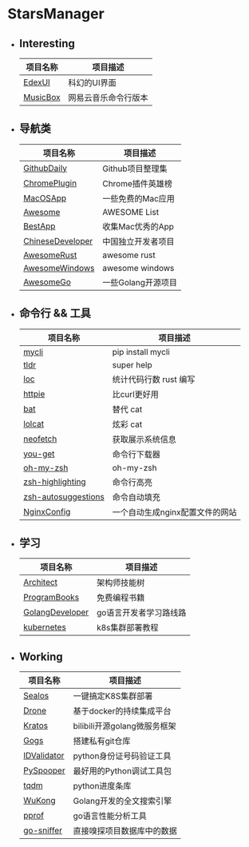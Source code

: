 # StarsManager

- ## Interesting
    项目名称|项目描述|
    ---|---
    [EdexUI](https://github.com/GitSquared/edex-ui) |科幻的UI界面
    [MusicBox](https://github.com/darknessomi/musicbox)|网易云音乐命令行版本

- ## 导航类
    项目名称|项目描述|
    ---|---
    [GithubDaily](https://github.com/GitHubDaily/GitHubDaily)|Github项目整理集
    [ChromePlugin](https://github.com/357711589?tab=stars)|Chrome插件英雄榜
    [MacOSApp](https://github.com/serhii-londar/open-source-mac-os-apps)|一些免费的Mac应用
    [Awesome](https://github.com/sindresorhus/awesome)|AWESOME List
    [BestApp](https://github.com/hzlzh/Best-App)|收集Mac优秀的App
    [ChineseDeveloper](https://github.com/1c7/chinese-independent-developer)|中国独立开发者项目
    [AwesomeRust](https://github.com/rust-unofficial/awesome-rust)| awesome rust
    [AwesomeWindows](https://github.com/Awesome-Windows/Awesome)| awesome windows
    [AwesomeGo](https://github.com/hackstoic/golang-open-source-projects)|一些Golang开源项目 


- ## 命令行 && 工具
    项目名称|项目描述|
    ---|---
    [mycli](https://github.com/dbcli/mycli)| pip install mycli
    [tldr](https://github.com/tldr-pages/tldr)| super help
    [loc](https://github.com/cgag/loc)| 统计代码行数 rust 编写
    [httpie](https://github.com/httpie/httpie)| 比curl更好用
    [bat](https://github.com/sharkdp/bat)| 替代 cat
    [lolcat](https://github.com/busyloop/lolcat)| 炫彩 cat
    [neofetch](https://github.com/dylanaraps/neofetch)| 获取展示系统信息
    [you-get](https://github.com/soimort/you-get)|命令行下载器
    [oh-my-zsh](https://github.com/robbyrussell/oh-my-zsh)|oh-my-zsh
    [zsh-highlighting](https://github.com/zsh-users/zsh-syntax-highlighting)|命令行高亮
    [zsh-autosuggestions](https://github.com/zsh-users/zsh-autosuggestions)|命令自动填充
    [NginxConfig](https://github.com/valentinxxx/nginxconfig.io)|一个自动生成nginx配置文件的网站

- ## 学习
    |项目名称|项目描述|
    |---|---|
    [Architect](https://github.com/xingshaocheng/architect-awesome)|架构师技能树
    [ProgramBooks](https://github.com/justjavac/free-programming-books-zh_CN)|免费编程书籍
    [GolangDeveloper](https://github.com/Alikhll/golang-developer-roadmap/blob/master/i18n/ReadMe-zh-CN.md)|go语言开发者学习路线路
    [kubernetes](https://github.com/opsnull/follow-me-install-kubernetes-cluster)|k8s集群部署教程

- ## Working
    |项目名称|项目描述|
    |---|---|
    [Sealos](https://github.com/fanux/sealos)| 一键搞定K8S集群部署
    [Drone](https://github.com/drone/drone)|基于docker的持续集成平台
    [Kratos](https://github.com/bilibili/kratos)|bilibili开源golang微服务框架
    [Gogs](https://github.com/gogs/gogs)|搭建私有git仓库
    [IDValidator](https://github.com/jxlwqq/id-validator.py)|python身份证号码验证工具
    [PySpooper](https://github.com/cool-RR/PySnooper)|最好用的Python调试工具包
    [tqdm](https://github.com/tqdm/tqdm)|python进度条库
    [WuKong](https://github.com/huichen/wukong)|Golang开发的全文搜索引擎
    [pprof](https://github.com/google/pprof)|go语言性能分析工具
    [go-sniffer](https://github.com/40t/go-sniffer)|直接嗅探项目数据库中的数据



